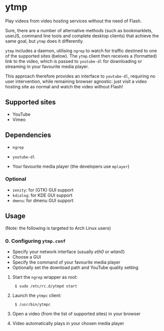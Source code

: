 ytmp
====

Play videos from video hosting services without the need of Flash.

Sure, there are a number of alternative methods (such as bookmarklets, userJS,
command line tools and complete desktop clients) that achieve the same goal,
but `ytmp` does it differently.

`ytmp` includes a daemon, utilising `ngrep` to watch for traffic destined to
one of the supported sites (below). The `ytmp` client then receives a
(formatted) link to the video, which is passed to `youtube-dl` for downloading
or streaming in your favourite media player.

This approach therefore provides an interface to `youtube-dl`, requiring no user
intervention, while remaining browser agnostic: just visit a video hosting site
as normal and watch the video without Flash!

Supported sites
---------------

* YouTube
* Vimeo

Dependencies
------------

* `ngrep`
* `youtube-dl`

* Your favourite media player (the developers use `mplayer`)

### Optional

* `zenity`: for (GTK) GUI support
* `kdialog`: for KDE GUI support
* `dmenu`: for dmenu GUI support

Usage
-----

(Note: the following is targeted to Arch Linux users)

### 0. Configuring `ytmp.conf`

* Specify your network interface (usually *eth0* or *wlan0*)
* Choose a GUI
* Specify the command of your favourite media player
* Optionally set the download path and YouTube quality setting

1. Start the `ngrep` wrapper as root:

        $ sudo /etc/rc.d/ytmpd start

2. Launch the `ytmpc` client:

        $ /usr/bin/ytmpc

3. Open a video (from the list of supported sites) in your browser

4. Video automatically plays in your chosen media player
